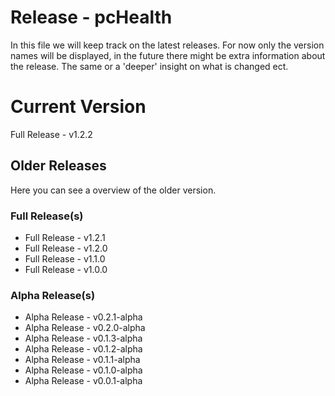 # Release - pcHealth

In this file we will keep track on the latest releases.
For now only the version names will be displayed, in the future there might be extra information about the release. The same or a 'deeper' insight on what is changed ect.

# Current Version

Full Release - v1.2.2

## Older Releases

Here you can see a overview of the older version.

### Full Release(s)

- Full Release - v1.2.1
- Full Release - v1.2.0
- Full Release - v1.1.0
- Full Release - v1.0.0

### Alpha Release(s)

- Alpha Release - v0.2.1-alpha
- Alpha Release - v0.2.0-alpha
- Alpha Release - v0.1.3-alpha
- Alpha Release - v0.1.2-alpha
- Alpha Release - v0.1.1-alpha
- Alpha Release - v0.1.0-alpha
- Alpha Release - v0.0.1-alpha
